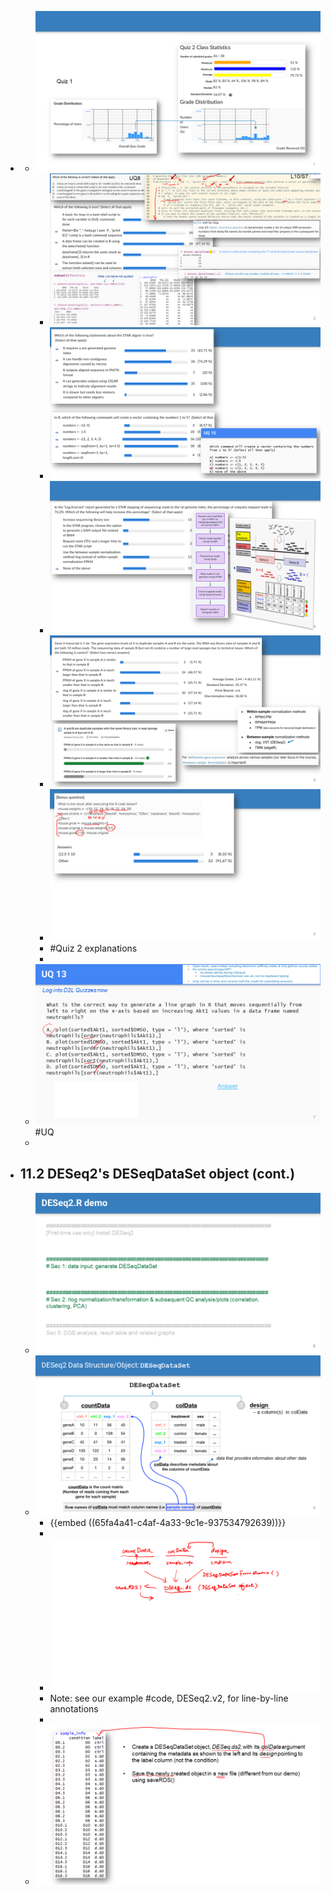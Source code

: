 -
	- ![🖼 Slide1.PNG](../assets/storages/logseq-plugin-multiple-assets/20240320_024347_Slide1.PNG)
		- ![🖼 Slide2.PNG](../assets/storages/logseq-plugin-multiple-assets/20240320_024347_Slide2.PNG)
		- ![🖼 Slide3.PNG](../assets/storages/logseq-plugin-multiple-assets/20240320_024347_Slide3.PNG)
		- ![🖼 Slide4.PNG](../assets/storages/logseq-plugin-multiple-assets/20240320_024347_Slide4.PNG)
		- ![🖼 Slide5.PNG](../assets/storages/logseq-plugin-multiple-assets/20240320_024347_Slide5.PNG)
		- ![🖼 Slide6.PNG](../assets/storages/logseq-plugin-multiple-assets/20240320_024348_Slide6.PNG)
		- #Quiz 2 explanations
		-
	- ![🖼 Slide7.PNG](../assets/storages/logseq-plugin-multiple-assets/20240320_024348_Slide7.PNG) #UQ
	-
- ## 11.2 DESeq2's DESeqDataSet object (cont.)
	- ![🖼 Slide8.PNG](../assets/storages/logseq-plugin-multiple-assets/20240320_024348_Slide8.PNG)
	- ![🖼 Slide9.PNG](../assets/storages/logseq-plugin-multiple-assets/20240320_024348_Slide9.PNG)
		- {{embed ((65fa4a41-c4af-4a33-9c1e-937534792639))}}
		-
		- ![🖼 Slide10.PNG](../assets/storages/logseq-plugin-multiple-assets/20240320_024348_Slide10.PNG)
		- Note: see our example #code, DESeq2.v2, for line-by-line annotations
		-
	- ![🖼 Slide11.PNG](../assets/storages/logseq-plugin-multiple-assets/20240320_024349_Slide11.PNG)